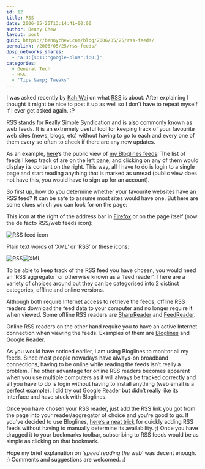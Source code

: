 ```yaml
---
id: 12
title: RSS
date: 2006-05-25T13:14:41+00:00
author: Benny Chew
layout: post
guid: https://bennychew.com/blog/2006/05/25/rss-feeds/
permalink: /2006/05/25/rss-feeds/
dpsp_networks_shares:
  - 'a:1:{s:11:"google-plus";i:0;}'
categories:
  - General Tech
  - RSS
  - 'Tips &amp; Tweaks'
---
```

I was asked recently by <a target="_blank" href="http://kahwai.spherebox.com/">Kah Wai</a> on what <a target="_blank" href="http://en.wikipedia.org/wiki/RSS_%28file_format%29">RSS</a> is about. After explaining I thought it might be nice to post it up as well so I don&#8217;t have to repeat myself if I ever get asked again. :P

RSS stands for Really Simple Syndication and is also commonly known as web feeds. It is an extremely useful tool for keeping track of your favourite web sites (news, blogs, etc) without having to go to each and every one of them every so often to check if there are any new updates.

As an example, <a target="_blank" href="http://www.bloglines.com/public/siansiew">here</a>&#8216;s the public view of <a target="_blank" href="http://www.bloglines.com/public/siansiew">my Bloglines feeds</a>. The list of feeds I keep track of are on the left pane, and clicking on any of them would display its content on the right. This way, all I have to do is login to a single page and start reading anything that is marked as unread (public view does not have this, you would have to sign up for an account).

So first up, how do you determine whether your favourite websites have an RSS feed? It can be safe to assume most sites would have one. But here are some clues which you can look for on the page:

This icon at the right of the address bar in <a target="_blank" href="http://www.mozilla.com/firefox/">Firefox</a> or on the page itself (now the de facto RSS/web feeds icon):
  
![RSS feed icon](http://img130.imageshack.us/img130/2350/feedicon32x324mm.png "RSS feed icon")

Plain text words of &#8216;XML&#8217; or &#8216;RSS&#8217; or these icons:
  
 ![RSS](http://img104.imageshack.us/img104/331/rss2kr.gif "RSS")![XML](http://img104.imageshack.us/img104/1937/xml6me.gif "XML")

To be able to keep track of the RSS feed you have chosen, you would need an &#8216;RSS aggregator&#8217; or otherwise known as a &#8216;feed reader&#8217;. There are a variety of choices around but they can be categorised into 2 distinct categories, offline and online versions.

Although both require Internet access to retrieve the feeds, offline RSS readers download the feed data to your computer and no longer require it when viewed. Some offline RSS readers are <a target="_blank" href="http://www.sharpreader.net/">SharpReader</a> and <a target="_blank" href="http://www.feedreader.com/">FeedReader</a>.

Online RSS readers on the other hand require you to have an active Internet connection when viewing the feeds. Examples of them are <a target="_blank" href="http://www.bloglines.com">Bloglines</a> and <a target="_blank" href="http://www.google.com/reader/">Google Reader</a>.

As you would have noticed earlier, I am using Bloglines to monitor all my feeds. Since most people nowadays have always-on broadband connections, having to be online while reading the feeds isn&#8217;t really a problem. The other advantage for online RSS readers becomes apparent when you use multiple computers as it will always be tracked correctly and all you have to do is login without having to install anything (web email is a perfect example). I did try out Google Reader but didn&#8217;t really like its interface and have stuck with Bloglines.

Once you have chosen your RSS reader, just add the RSS link you got from the page into your reader/aggregator of choice and you&#8217;re good to go. If you&#8217;ve decided to use Bloglines, <a target="_blank" href="http://www.bloglines.com/help/easysub">here&#8217;s a neat trick</a> for quickly adding RSS feeds without having to manually determine its availability. ;) Once you have dragged it to your bookmarks toolbar, subscribing to RSS feeds would be as simple as clicking on that bookmark.

Hope my brief explanation on &#8216;_speed reading the web_&#8216; was decent enough. ;) Comments and suggestions are welcomed. :)